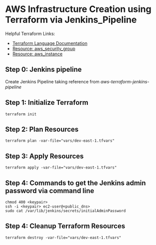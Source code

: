 # AWS Infrastructure Creation using Terraform via Jenkins_Pipeline

Helpful Terraform Links:
- [Terraform Language Documentation](https://www.terraform.io/docs/language/index.html)
- [Resource: aws_security_group](https://registry.terraform.io/providers/hashicorp/aws/latest/docs/resources/security_group)
- [Resource: aws_instance](https://registry.terraform.io/providers/hashicorp/aws/latest/docs/resources/instance)

## Step 0: Jenkins pipeline
Create Jenkins Pipeline taking reference from _aws-terraform-jenkins-pipeline_
## Step 1: Initialize Terraform
```
terraform init
```

## Step 2: Plan Resources
```
terraform plan -var-file="vars/dev-east-1.tfvars"
```

## Step 3: Apply Resources
```
terraform apply -var-file="vars/dev-east-1.tfvars"
```

## Step 4: Commands to get the Jenkins admin password via command line
```
chmod 400 <keypair>
ssh -i <keypair> ec2-user@<public_dns>
sudo cat /var/lib/jenkins/secrets/initialAdminPassword

```

## Step 4: Cleanup Terraform Resources
```
terraform destroy -var-file="vars/dev-east-1.tfvars"
